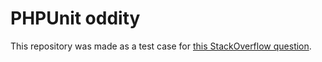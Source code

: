 # PHPUnit oddity

This repository was made as a test case for [this StackOverflow question](http://stackoverflow.com/questions/28028657/phpunit-code-coverage-for-abstract-class-at-0-even-though-its-clearly-tested).